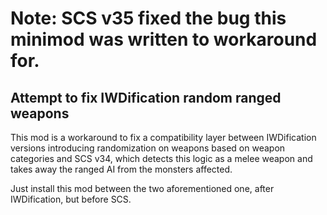 # Note: SCS v35 fixed the bug this minimod was written to workaround for.

## Attempt to fix IWDification random ranged weapons

This mod is a workaround to fix a compatibility layer between IWDification versions introducing randomization on weapons based on weapon categories and SCS v34, which detects this logic as a melee weapon and takes away the ranged AI from the monsters affected.

Just install this mod between the two aforementioned one, after IWDification, but before SCS.
